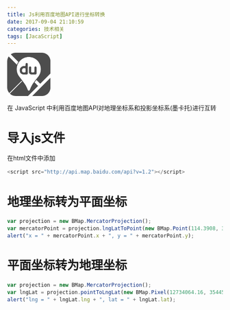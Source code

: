 ```yaml
---
title: Js利用百度地图API进行坐标转换
date: 2017-09-04 21:10:59
categories: 技术相关
tags: [JacaScript]
---
```

<img src="https://raw.githubusercontent.com/CS-Tao/github-content/master/contents/blog/image/others/baidu-map.png" width="20%" height="20%">

在 JavaScript 中利用百度地图API对地理坐标系和投影坐标系(墨卡托)进行互转
<!-- more -->

# 导入js文件

在html文件中添加

```javascript
<script src="http://api.map.baidu.com/api?v=1.2"></script>
```

# 地理坐标转为平面坐标

```javascript
var projection = new BMap.MercatorProjection();
var mercatorPoint = projection.lngLatToPoint(new BMap.Point(114.3908, 30.4879));
alert("x = " + mercatorPoint.x + ", y = " + mercatorPoint.y);
```

# 平面坐标转为地理坐标

```javascript
var projection = new BMap.MercatorProjection();
var lngLat = projection.pointToLngLat(new BMap.Pixel(12734064.16, 3544542.8));
alert("lng = " + lngLat.lng + ", lat = " + lngLat.lat);
```
